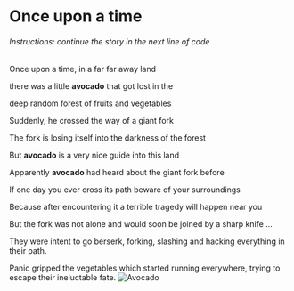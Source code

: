 # Once upon a time

###### Instructions: continue the story in the next line of code

Once upon a time, in a far far away land

there was a little **avocado** that got lost in the

deep random forest of fruits and vegetables

Suddenly, he crossed the way of a giant fork

The fork is losing itself into the darkness of the forest

But **avocado** is a very nice guide into this land

Apparently **avocado** had heard about the giant fork before

If one day you ever cross its path beware of your surroundings

Because after encountering it a terrible tragedy will happen near you

But the fork was not alone and would soon be joined by a sharp knife ...

They were intent to go berserk, forking, slashing and hacking everything in their path.

Panic gripped the vegetables which started running everywhere, trying to escape their ineluctable fate.
![Avocado](https://img.freepik.com/premium-vector/cute-avocado-character_92289-1860.jpg?w=2000)
